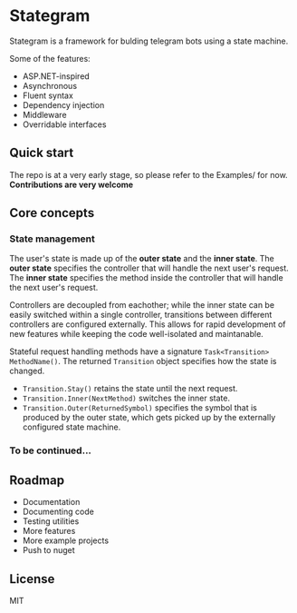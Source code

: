 # Stategram


Stategram is a framework for bulding telegram bots using a state machine. 

Some of the features:
  - ASP.NET-inspired
  - Asynchronous
  - Fluent syntax
  - Dependency injection
  - Middleware
  - Overridable interfaces

## Quick start

The repo is at a very early stage, so please refer to the Examples/ for now.
**Contributions are very welcome**

## Core concepts

### State management
The user's state is made up of the **outer state** and the **inner state**.
The **outer state** specifies the controller that will handle the next user's request.
The **inner state** specifies the method inside the controller that will handle the next user's request.

Controllers are decoupled from eachother; while the inner state can be easily switched within a single controller, transitions between different controllers are configured externally. This allows for rapid development of new features while keeping the code well-isolated and maintanable. 

Stateful request handling methods have a signature `Task<Transition> MethodName()`. The returned `Transition` object specifies how the state is changed. 
  - `Transition.Stay()` retains the state until the next request.
  - `Transition.Inner(NextMethod)` switches the inner state.
  - `Transition.Outer(ReturnedSymbol)` specifies the symbol that is produced by the outer state, which gets picked up by the externally configured state machine.

### To be continued...


## Roadmap

 - Documentation
 - Documenting code
 - Testing utilities
 - More features
 - More example projects
 - Push to nuget

## License
MIT